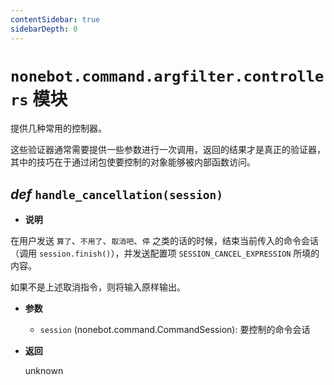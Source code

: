 ```yaml
---
contentSidebar: true
sidebarDepth: 0
---
```


# `nonebot.command.argfilter.controllers` 模块 <Badge text="1.3.0+"/>

提供几种常用的控制器。

这些验证器通常需要提供一些参数进行一次调用，返回的结果才是真正的验证器，其中的技巧在于通过闭包使要控制的对象能够被内部函数访问。

## _def_ `handle_cancellation(session)`

- **说明**

在用户发送 `算了`、`不用了`、`取消吧`、`停` 之类的话的时候，结束当前传入的命令会话（调用 `session.finish()`），并发送配置项 `SESSION_CANCEL_EXPRESSION` 所填的内容。

如果不是上述取消指令，则将输入原样输出。

- **参数**

    - `session` (nonebot.command.CommandSession): 要控制的命令会话

- **返回**

    unknown